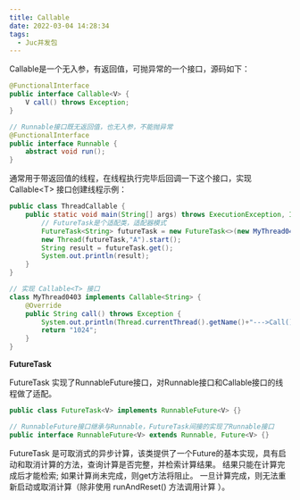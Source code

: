 ```yaml
---
title: Callable
date: 2022-03-04 14:28:34
tags:
  - Juc并发包
---
```


Callable是一个无入参，有返回值，可抛异常的一个接口，源码如下：

```java
@FunctionalInterface
public interface Callable<V> {
    V call() throws Exception;
}

// Runnable接口既无返回值，也无入参，不能抛异常
@FunctionalInterface
public interface Runnable {
    abstract void run();
}
```

通常用于带返回值的线程，在线程执行完毕后回调一下这个接口，实现 Callable\<T\> 接口创建线程示例：

```java
public class ThreadCallable {
    public static void main(String[] args) throws ExecutionException, InterruptedException {
        // FutureTask是个适配类，适配器模式
        FutureTask<String> futureTask = new FutureTask<>(new MyThread0403());
        new Thread(futureTask,"A").start();
        String result = futureTask.get();
        System.out.println(result);
    }
}

// 实现 Callable<T> 接口
class MyThread0403 implements Callable<String> {
    @Override
    public String call() throws Exception {
        System.out.println(Thread.currentThread().getName()+"--->Call()");
        return "1024";
    }
}
```

**FutureTask**

FutureTask 实现了RunnableFuture接口，对Runnable接口和Callable接口的线程做了适配。

```java
public class FutureTask<V> implements RunnableFuture<V> {}

// RunnableFuture接口继承与Runnable，FutureTask间接的实现了Runnable接口
public interface RunnableFuture<V> extends Runnable, Future<V> {}
```

FutureTask 是可取消式的异步计算，该类提供了一个Future的基本实现，具有启动和取消计算的方法，查询计算是否完整，并检索计算结果。 结果只能在计算完成后才能检索; 如果计算尚未完成，则get方法将阻止。 一旦计算完成，则无法重新启动或取消计算（除非使用 runAndReset() 方法调用计算 ）。 


